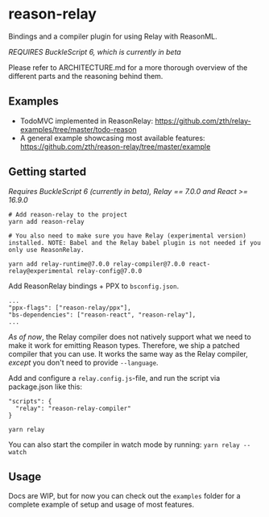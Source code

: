 # reason-relay

Bindings and a compiler plugin for using Relay with ReasonML.

_REQUIRES BuckleScript 6, which is currently in beta_

Please refer to ARCHITECTURE.md for a more thorough overview of the different parts and the reasoning behind them.

## Examples

- TodoMVC implemented in ReasonRelay: https://github.com/zth/relay-examples/tree/master/todo-reason
- A general example showcasing most available features: https://github.com/zth/reason-relay/tree/master/example

## Getting started

_Requires BuckleScript 6 (currently in beta), Relay == 7.0.0 and React >= 16.9.0_

```
# Add reason-relay to the project
yarn add reason-relay

# You also need to make sure you have Relay (experimental version) installed. NOTE: Babel and the Relay babel plugin is not needed if you only use ReasonRelay.

yarn add relay-runtime@7.0.0 relay-compiler@7.0.0 react-relay@experimental relay-config@7.0.0
```

Add ReasonRelay bindings + PPX to `bsconfig.json`.

```
...
"ppx-flags": ["reason-relay/ppx"],
"bs-dependencies": ["reason-react", "reason-relay"],
...
```

_As of now_, the Relay compiler does not natively support what we need to make it
work for emitting Reason types. Therefore, we ship a patched compiler that you can use.
It works the same way as the Relay compiler, _except_ you don't need to provide `--language`.

Add and configure a `relay.config.js`-file, and run the script via package.json like this:

```
"scripts": {
  "relay": "reason-relay-compiler"
}

yarn relay
```

You can also start the compiler in watch mode by running:
`yarn relay --watch`

## Usage

Docs are WIP, but for now you can check out the `examples` folder for a complete example of setup and usage of most features.
